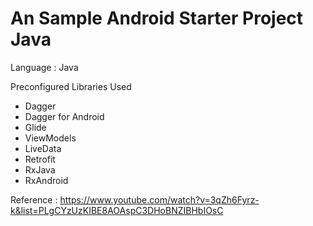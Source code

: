 # An Sample Android Starter Project Java

Language : Java

Preconfigured Libraries Used 

* Dagger 
* Dagger for Android
* Glide
* ViewModels
* LiveData
* Retrofit 
* RxJava
* RxAndroid 

Reference : https://www.youtube.com/watch?v=3qZh6Fyrz-k&list=PLgCYzUzKIBE8AOAspC3DHoBNZIBHbIOsC 




